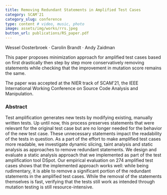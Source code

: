 ```yaml
---
title: Removing Redundant Statements in Amplified Test Cases
category: SCAM'21
category_slug: conference
type: content # video, music, photo
image: assets/img/works/rrs.jpeg
button_url: publications/RS_paper.pdf
---
```


Wessel Oosterbroek · Carolin Brandt · Andy Zaidman

This paper proposes minimization approach for amplified test cases based on first drastically then step by step more conservatively removing statements while checking that the improvement in mutation score remains the same.

The paper was accepted at the NIER track of SCAM'21, the IEEE International Working Conference on Source Code Analysis and Manipulation.

### Abstract
Test amplification generates new tests by modifying existing, manually written tests. Up until now, this process preserves statements that were relevant for the original test case but are no longer needed for the behavior of the new test case. These unnecessary statements impact the readability of the tests in question. As a part of the effort to make amplified test cases more readable, we investigate dynamic slicing, taint analysis and static analysis as approaches to remove redundant statements. We design and evaluate a static analysis approach that we implemented as part of the test amplification tool DSpot. Our empirical evaluation on 274 amplified test cases shows that the implemented approach works well: while being rudimentary, it is able to remove a significant portion of the redundant statements in the amplified test cases. While the removal of the statements themselves is fast, verifying that the tests still work as intended through mutation testing is still resource-intensive.

